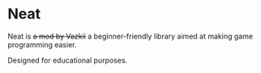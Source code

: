 # Neat
Neat is ~~a mod by Vazkii~~ a beginner-friendly library aimed at making game programming easier.

Designed for educational purposes.